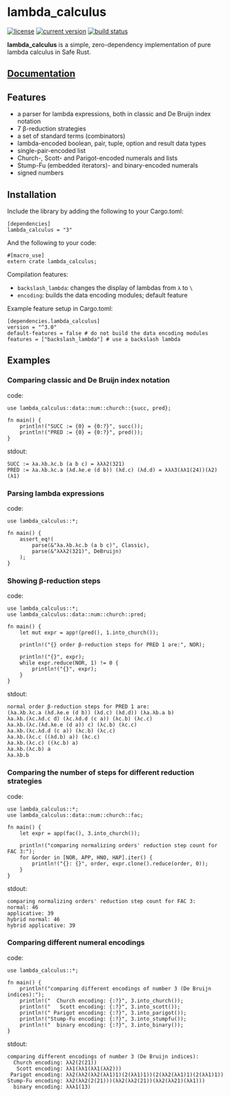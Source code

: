 # lambda_calculus
[![license](https://img.shields.io/badge/license-CC0-blue.svg)](https://creativecommons.org/publicdomain/zero/1.0/)
[![current version](https://img.shields.io/crates/v/lambda_calculus.svg)](https://crates.io/crates/lambda_calculus)
[![build status](https://api.travis-ci.org/ljedrz/lambda_calculus.svg?branch=master)](https://travis-ci.org/ljedrz/lambda_calculus)

**lambda_calculus** is a simple, zero-dependency implementation of pure lambda calculus in Safe Rust.

## [Documentation](https://docs.rs/lambda_calculus)

## Features

- a parser for lambda expressions, both in classic and De Bruijn index notation
- 7 β-reduction strategies
- a set of standard terms (combinators)
- lambda-encoded boolean, pair, tuple, option and result data types
- single-pair-encoded list
- Church-, Scott- and Parigot-encoded numerals and lists
- Stump-Fu (embedded iterators)- and binary-encoded numerals
- signed numbers

## Installation

Include the library by adding the following to your Cargo.toml:
```
[dependencies]
lambda_calculus = "3"
```

And the following to your code:
```
#[macro_use]
extern crate lambda_calculus;
```

Compilation features:
- `backslash_lambda`: changes the display of lambdas from `λ` to `\`
- `encoding`: builds the data encoding modules; default feature

Example feature setup in Cargo.toml:
```
[dependencies.lambda_calculus]
version = "^3.0"
default-features = false # do not build the data encoding modules
features = ["backslash_lambda"] # use a backslash lambda
```

## Examples

### Comparing classic and De Bruijn index notation

code:
```
use lambda_calculus::data::num::church::{succ, pred};

fn main() {
    println!("SUCC := {0} = {0:?}", succ());
    println!("PRED := {0} = {0:?}", pred());
}
```
stdout:
```
SUCC := λa.λb.λc.b (a b c) = λλλ2(321)
PRED := λa.λb.λc.a (λd.λe.e (d b)) (λd.c) (λd.d) = λλλ3(λλ1(24))(λ2)(λ1)
```

### Parsing lambda expressions

code:
```
use lambda_calculus::*;

fn main() {
    assert_eq!(
        parse(&"λa.λb.λc.b (a b c)", Classic),
        parse(&"λλλ2(321)", DeBruijn)
    );
}
```

### Showing β-reduction steps

code:
```
use lambda_calculus::*;
use lambda_calculus::data::num::church::pred;

fn main() {
    let mut expr = app!(pred(), 1.into_church());

    println!("{} order β-reduction steps for PRED 1 are:", NOR);

    println!("{}", expr);
    while expr.reduce(NOR, 1) != 0 {
        println!("{}", expr);
    }
}
```
stdout:
```
normal order β-reduction steps for PRED 1 are:
(λa.λb.λc.a (λd.λe.e (d b)) (λd.c) (λd.d)) (λa.λb.a b)
λa.λb.(λc.λd.c d) (λc.λd.d (c a)) (λc.b) (λc.c)
λa.λb.(λc.(λd.λe.e (d a)) c) (λc.b) (λc.c)
λa.λb.(λc.λd.d (c a)) (λc.b) (λc.c)
λa.λb.(λc.c ((λd.b) a)) (λc.c)
λa.λb.(λc.c) ((λc.b) a)
λa.λb.(λc.b) a
λa.λb.b
```

### Comparing the number of steps for different reduction strategies

code:
```
use lambda_calculus::*;
use lambda_calculus::data::num::church::fac;

fn main() {
    let expr = app(fac(), 3.into_church());

    println!("comparing normalizing orders' reduction step count for FAC 3:");
    for &order in [NOR, APP, HNO, HAP].iter() {
        println!("{}: {}", order, expr.clone().reduce(order, 0));
    }
}
```
stdout:
```
comparing normalizing orders' reduction step count for FAC 3:
normal: 46
applicative: 39
hybrid normal: 46
hybrid applicative: 39
```

### Comparing different numeral encodings

code:
```
use lambda_calculus::*;

fn main() {
    println!("comparing different encodings of number 3 (De Bruijn indices):");
    println!("  Church encoding: {:?}", 3.into_church());
    println!("   Scott encoding: {:?}", 3.into_scott());
    println!(" Parigot encoding: {:?}", 3.into_parigot());
    println!("Stump-Fu encoding: {:?}", 3.into_stumpfu());
    println!("  binary encoding: {:?}", 3.into_binary());
}
```
stdout:
```
comparing different encodings of number 3 (De Bruijn indices):
  Church encoding: λλ2(2(21))
   Scott encoding: λλ1(λλ1(λλ1(λλ2)))
 Parigot encoding: λλ2(λλ2(λλ2(λλ1)1)(2(λλ1)1))(2(λλ2(λλ1)1)(2(λλ1)1))
Stump-Fu encoding: λλ2(λλ2(2(21)))(λλ2(λλ2(21))(λλ2(λλ21)(λλ1)))
  binary encoding: λλλ1(13)
```
